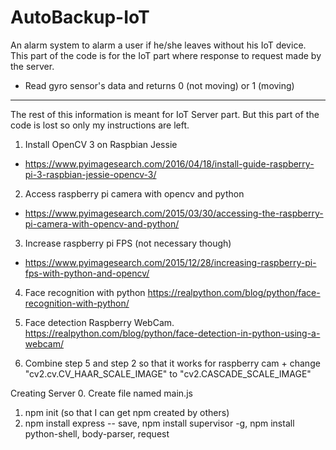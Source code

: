 # AutoBackup-IoT
An alarm system to alarm a user if he/she leaves without his IoT device.
This part of the code is for the IoT part where response to request made by the server.
 - Read gyro sensor's data and returns 0 (not moving) or 1 (moving)

-----------------------------------------------------------------------

The rest of this information is meant for IoT Server part. But this part of the code is lost so only my instructions are left.
1. Install OpenCV 3 on Raspbian Jessie
- https://www.pyimagesearch.com/2016/04/18/install-guide-raspberry-pi-3-raspbian-jessie-opencv-3/

2. Access raspberry pi camera with opencv and python
- https://www.pyimagesearch.com/2015/03/30/accessing-the-raspberry-pi-camera-with-opencv-and-python/

3. Increase raspberry pi FPS (not necessary though)
- https://www.pyimagesearch.com/2015/12/28/increasing-raspberry-pi-fps-with-python-and-opencv/

4. Face recognition with python
https://realpython.com/blog/python/face-recognition-with-python/

5. Face detection Raspberry WebCam.
https://realpython.com/blog/python/face-detection-in-python-using-a-webcam/

6. Combine step 5 and step 2 so that it works for raspberry cam + change "cv2.cv.CV_HAAR_SCALE_IMAGE" to "cv2.CASCADE_SCALE_IMAGE"



Creating Server
0. Create file named main.js
1. npm init (so that I can get npm created by others)
2. npm install express -- save, npm install supervisor -g, npm install python-shell, body-parser, request
